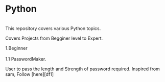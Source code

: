 # Python
<br>
This repository covers various Python topics.
<br>
<p>Covers Projects from Begginer level to Expert.</p>
  1.Beginner<br>
    <br>1.1 PasswordMaker.
    <p>
   User to pass the length and Strength of password required.
   Inspired from sam, 
   Follow [here][df1] 
  
 [df1]:<https://www.youtube.com/watch?v=3j6v4wBZWR8&t=2996s>
    
        
    



